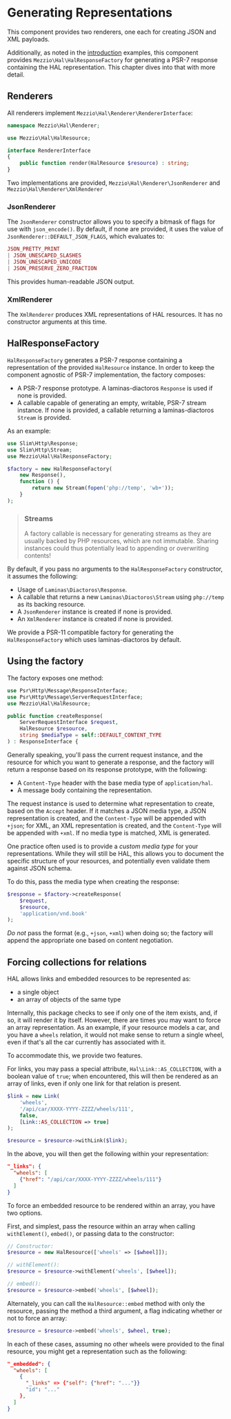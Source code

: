 # Generating Representations

This component provides two renderers, one each for creating JSON and XML
payloads.

Additionally, as noted in the [introduction](intro.md) examples, this component
provides `Mezzio\Hal\HalResponseFactory` for generating a PSR-7
response containing the HAL representation. This chapter dives into that with
more detail.

## Renderers

All renderers implement `Mezzio\Hal\Renderer\RendererInterface`:

```php
namespace Mezzio\Hal\Renderer;

use Mezzio\Hal\HalResource;

interface RendererInterface
{
    public function render(HalResource $resource) : string;
}
```

Two implementations are provided, `Mezzio\Hal\Renderer\JsonRenderer` and
`Mezzio\Hal\Renderer\XmlRenderer`

### JsonRenderer

The `JsonRenderer` constructor allows you to specify a bitmask of flags for use
with `json_encode()`. By default, if none are provided, it uses the value of
`JsonRenderer::DEFAULT_JSON_FLAGS`, which evaluates to:

```php
JSON_PRETTY_PRINT
| JSON_UNESCAPED_SLASHES
| JSON_UNESCAPED_UNICODE
| JSON_PRESERVE_ZERO_FRACTION
```

This provides human-readable JSON output.

### XmlRenderer

The `XmlRenderer` produces XML representations of HAL resources. It has no
constructor arguments at this time.

## HalResponseFactory

`HalResponseFactory` generates a PSR-7 response containing a representation of
the provided `HalResource` instance. In order to keep the component agnostic of
PSR-7 implementation, the factory composes:

- A PSR-7 response prototype. A laminas-diactoros `Response` is used if none is
  provided.
- A callable capable of generating an empty, writable, PSR-7 stream instance.
  If none is provided, a callable returning a laminas-diactoros `Stream` is
  provided.

As an example:

```php
use Slim\Http\Response;
use Slim\Http\Stream;
use Mezzio\Hal\HalResponseFactory;

$factory = new HalResponseFactory(
    new Response(),
    function () {
        return new Stream(fopen('php://temp', 'wb+'));
    }
);
```

> ### Streams
>
> A factory callable is necessary for generating streams as they are usually
> backed by PHP resources, which are not immutable. Sharing instances could
> thus potentially lead to appending or overwriting contents!

By default, if you pass no arguments to the `HalResponseFactory` constructor, it
assumes the following:

- Usage of `Laminas\Diactoros\Response`.
- A callable that returns a new `Laminas\Diactoros\Stream` using `php://temp` as
  its backing resource.
- A `JsonRenderer` instance is created if none is provided.
- An `XmlRenderer` instance is created if none is provided.

We provide a PSR-11 compatible factory for generating the `HalResponseFactory`
which uses laminas-diactoros by default.

## Using the factory

The factory exposes one method:

```php
use Psr\Http\Message\ResponseInterface;
use Psr\Http\Message\ServerRequestInterface;
use Mezzio\Hal\HalResource;

public function createResponse(
    ServerRequestInterface $request,
    HalResource $resource,
    string $mediaType = self::DEFAULT_CONTENT_TYPE
) : ResponseInterface {
```

Generally speaking, you'll pass the current request instance, and the resource
for which you want to generate a response, and the factory will return a
response based on its response prototype, with the following:

- A `Content-Type` header with the base media type of `application/hal`.
- A message body containing the representation.

The request instance is used to determine what representation to create, based
on the `Accept` header. If it matches a JSON media type, a JSON representation
is created, and the `Content-Type` will be appended with `+json`; for XML, an
XML representation is created, and the `Content-Type` will be appended with
`+xml`. If no media type is matched, XML is generated.

One practice often used is to provide a _custom media type_ for your
representations. While they will still be HAL, this allows you to document the
specific structure of your resources, and potentially even validate them against
JSON schema.

To do this, pass the media type when creating the response:

```php
$response = $factory->createResponse(
    $request,
    $resource,
    'application/vnd.book'
);
```

_Do not_ pass the format (e.g., `+json`, `+xml`) when doing so; the factory will
append the appropriate one based on content negotiation.

## Forcing collections for relations

HAL allows links and embedded resources to be represented as:

- a single object
- an array of objects of the same type

Internally, this package checks to see if only one of the item exists, and, if
so, it will render it by itself. However, there are times you may want to force
an array representation. As an example, if your resource models a car, and you
have a `wheels` relation, it would not make sense to return a single wheel, even
if that's all the car currently has associated with it.

To accommodate this, we provide two features.

For links, you may pass a special attribute, `Hal\Link::AS_COLLECTION`, with a
boolean value of `true`; when encountered, this will then be rendered as an
array of links, even if only one link for that relation is present.

```php
$link = new Link(
    'wheels',
    '/api/car/XXXX-YYYY-ZZZZ/wheels/111',
    false,
    [Link::AS_COLLECTION => true]
);

$resource = $resource->withLink($link);
```

In the above, you will then get the following within your representation:

```json
"_links": {
  "wheels": [
    {"href": "/api/car/XXXX-YYYY-ZZZZ/wheels/111"}
  ]
}
```

To force an embedded resource to be rendered within an array, you have two
options.

First, and simplest, pass the resource within an array when calling
`withElement()`, `embed()`, or passing data to the constructor:

```php
// Constructor:
$resource = new HalResource(['wheels' => [$wheel]]);

// withElement():
$resource = $resource->withElement('wheels', [$wheel]);

// embed():
$resource = $resource->embed('wheels', [$wheel]);
```

Alternately, you can call the `HalResource::embed` method with only the
resource, passing the method a third argument, a flag indicating whether or not
to force an array:

```php
$resource = $resource->embed('wheels', $wheel, true);
```

In each of these cases, assuming no other wheels were provided to the final
resource, you might get a representation such as the following:

```json
"_embedded": {
  "wheels": [
    {
      "_links" => {"self": {"href": "..."}}
      "id": "..."
    },
  ]
}
```
